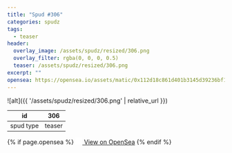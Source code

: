 ```yaml
---
title: "Spud #306"
categories: spudz
tags:
  - teaser
header:
  overlay_image: /assets/spudz/resized/306.png
  overlay_filter: rgba(0, 0, 0, 0.5)
  teaser: /assets/spudz/resized/306.png
excerpt: ""
opensea: https://opensea.io/assets/matic/0x112d18c861d401b3145d39236bf149f01e18beed/306
---
```

![alt]({{ '/assets/spudz/resized/306.png' | relative_url }})

| id | 306 |
|-|-|
| spud type | teaser |

{% if page.opensea %}
<a href="{{page.opensea}}" class="btn btn--info" onclick="window.open(this.href, '_blank'); return false;"><img src="/assets/images/opensea.svg" width="16px"><span>  View on OpenSea</span></a>
{% endif %}
